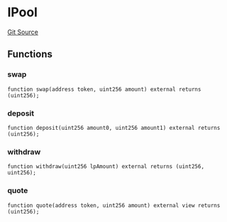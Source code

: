 # IPool
[Git Source](https://github.com/typicalHuman/mini-dex/blob/367be2f904fa01431ef0195942219e881b6ff724/contracts\interfaces\IPool.sol)


## Functions
### swap


```solidity
function swap(address token, uint256 amount) external returns (uint256);
```

### deposit


```solidity
function deposit(uint256 amount0, uint256 amount1) external returns (uint256);
```

### withdraw


```solidity
function withdraw(uint256 lpAmount) external returns (uint256, uint256);
```

### quote


```solidity
function quote(address token, uint256 amount) external view returns (uint256);
```

